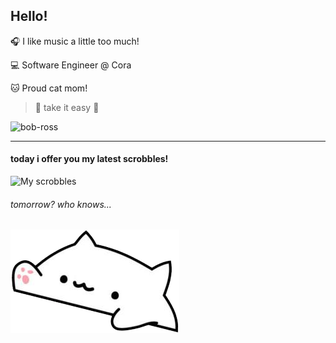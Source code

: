 ## Hello!

🎧 I like music a little too much!

💻  Software Engineer @ Cora

🐱 Proud cat mom!

> 💭 take it easy 🤙

![bob-ross](https://user-images.githubusercontent.com/10763483/133913116-452f560c-a3b1-42fc-8a03-885bef942eee.gif)

---
#### today i offer you my latest scrobbles!

![My scrobbles](https://lastfm-recently-played.vercel.app/api?user=elainemattoss&count=5&width=495)
###### tomorrow? who knows... 

![bongocat](https://raw.githubusercontent.com/elainemattos/elainemattos/master/bongocat.gif) 
